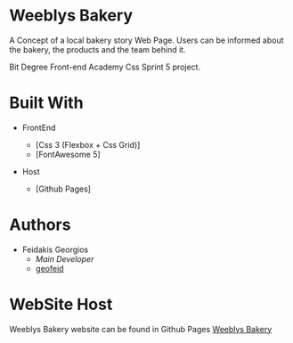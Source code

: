 # Weeblys Bakery
A Concept of a local bakery story Web Page. Users can be informed about the bakery, the products and the team behind it.

Bit Degree Front-end Academy Css Sprint 5 project.


# Built With

- FrontEnd
    - [Css 3 (Flexbox + Css Grid)]
    - [FontAwesome 5]

- Host
    - [Github Pages]

# Authors
- Feidakis Georgios
  - *Main Developer* 
  - [geofeid](https://github.com/geofeid)
  

# WebSite Host
Weeblys Bakery website can be found in Github Pages [Weeblys Bakery](https://geofeid.github.io/Weeblys-Bakery/)
